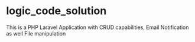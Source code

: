 # logic_code_solution
This is a PHP Laravel Application with CRUD capabilities, Email Notification as well File manipulation
